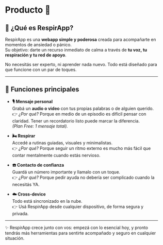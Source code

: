 # Producto 🚀

## 🌱 ¿Qué es RespirApp?
RespirApp es una **webapp simple y poderosa** creada para acompañarte en momentos de ansiedad o pánico.  
Su objetivo: darte un recurso inmediato de calma a través de **tu voz, tu respiración y tu red de apoyo**.  

No necesitás ser experto, ni aprender nada nuevo. Todo está diseñado para que funcione con un par de toques.

---

## 🔑 Funciones principales

- **🎙️ Mensaje personal**  
  Grabá un **audio o video** con tus propias palabras o de alguien querido.  
  👉 *¿Por qué?* Porque en medio de un episodio es difícil pensar con claridad. Tener un recordatorio listo puede marcar la diferencia.  
  *(Plan Free: 1 mensaje total).*

- **🌬️ Respirar**  
  Accedé a rutinas guiadas, visuales y minimalistas.  
  👉 *¿Por qué?* Porque seguir un ritmo externo es mucho más fácil que contar mentalmente cuando estás nervioso.  

- **☎️ Contacto de confianza**  
  Guardá un número importante y llamalo con un toque.  
  👉 *¿Por qué?* Porque pedir ayuda no debería ser complicado cuando la necesitás YA.  

- **☁️ Cross-device**  
  Todo está sincronizado en la nube.  
  👉 Usá RespirApp desde cualquier dispositivo, de forma segura y privada.

---

✨ RespirApp crece junto con vos: empezá con lo esencial hoy, y pronto tendrás más herramientas para sentirte acompañado y seguro en cualquier situación.
